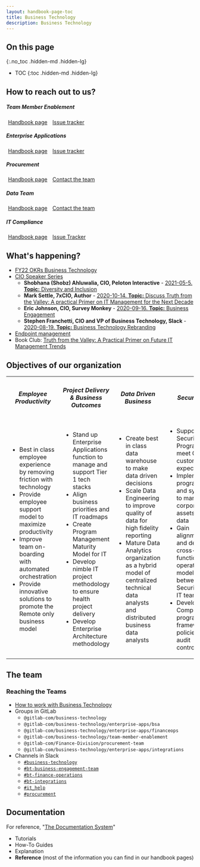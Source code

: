 ```yaml
---
layout: handbook-page-toc
title: Business Technology
description: Business Technology
---
```


<link rel="stylesheet" type="text/css" href="/stylesheets/biztech.css" />

## On this page
{:.no_toc .hidden-md .hidden-lg}

- TOC
{:toc .hidden-md .hidden-lg}

## <i id="biz-tech-icons" class="far fa-paper-plane"></i>How to reach out to us?

<div class="flex-row" markdown="0">
  <div>
    <h5>Team Member Enablement</h5>
    <a href="/handbook/business-technology/team-member-enablement/" class="btn btn-purple" style="width:170px;margin:5px;">Handbook page</a>
    <a href="https://gitlab.com/gitlab-com/business-technology/team-member-enablement/issue-tracker/-/issues/new" class="btn btn-purple" style="width:170px;margin:5px;">Issue tracker</a>
  </div>
  <div>
    <h5>Enterprise Applications</h5>
    <a href="/handbook/business-technology/enterprise-applications/" class="btn btn-purple" style="width:170px;margin:5px;">Handbook page</a>
    <a href="https://gitlab.com/gitlab-com/business-technology/Business-Technology/-/issues/new" class="btn btn-purple" style="width:170px;margin:5px;">Issue tracker</a>
  </div>
</div>

<div class="flex-row" markdown="0">
  <div>
    <h5>Procurement</h5>
    <a href="/handbook/finance/procurement/" class="btn btn-purple" style="width:170px;margin:5px;">Handbook page</a>
    <a href="/handbook/finance/procurement/#-contacting-procurement" class="btn btn-purple" style="width:170px;margin:5px;">Contact the team</a>
  </div>
  <div>
    <h5>Data Team</h5>
    <a href="/handbook/business-technology/data-team" class="btn btn-purple" style="width:170px;margin:5px;">Handbook page</a>
    <a href="/handbook/business-technology/data-team/#contact-us" class="btn btn-purple" style="width:170px;margin:5px;">Contact the team</a>
  </div>
</div>

<div class="flex-row" markdown="0">
  <div>
    <h5>IT Compliance</h5>
    <a href="/handbook/business-technology/it-compliance/" class="btn btn-purple" style="width:170px;margin:5px;">Handbook page</a>
    <a href="https://gitlab.com/gitlab-com/business-technology/it-compliance/it-compliance-issue-tracker/-/issues/new" class="btn btn-purple" style="width:170px;margin:5px;">Issue Tracker</a>
  </div>
  <div style="width:50%;margin:5px;">
  </div>
</div>

## <i id="biz-tech-icons" class="far fa-newspaper"></i>What's happening?

- [FY22 OKRs Business Technology](https://gitlab.com/gitlab-com/business-technology/okrs/-/blob/master/README.md)
- [CIO Speaker Series](https://www.youtube.com/watch?v=dHtIR7Oya6o&list=PL05JrBw4t0Kom2dWuFd-KoVnZqUTmlZQJ)
    - **Shobhana (Shobz) Ahluwalia, CIO, Peloton Interactive** - [2021-05-5. **Topic:** Diversity and Inclusion](https://www.youtube.com/watch?v=frHW0fNbm5c&list=PL05JrBw4t0Kom2dWuFd-KoVnZqUTmlZQJ&index=6)
    - **Mark Settle, 7xCIO, Author** - [2020-10-14. **Topic:** Discuss Truth from the Valley: A practical Primer on IT Management for the Next Decade](https://www.youtube.com/watch?v=MLAboHCE434)
    - **Eric Johnson, CIO, Survey Monkey** - [2020-09-16. **Topic:** Business Engagement](https://www.youtube.com/watch?v=dHtIR7Oya6o)
    - **Stephen Franchetti, CIO and VP of Business Technology, Slack** - [2020-08-19. **Topic:** Business Technology Rebranding](https://youtu.be/j9vjNMVuL9c)
- [Endpoint management](https://gitlab.com/gitlab-com/www-gitlab-com/-/merge_requests/48867)
- Book Club: [Truth from the Valley: A Practical Primer on Future IT Management Trends](https://gitlab.com/gitlab-com/book-clubs/-/issues/12)

## <i id="biz-tech-icons" class="fas fa-tasks"></i>Objectives of our organization

<table id="objectives-table-bizops">
  <tr>
    <th>
        <i class="fas fa-users-cog i-bt"></i>
        <h5>Employee Productivity</h5>
    </th>
    <th>
        <i class="fas fa-user-clock i-bt"></i>
        <h5>Project Delivery & Business Outcomes</h5>
    </th>
    <th>
        <i class="fas fa-chart-line i-bt"></i>
        <h5>Data Driven Business </h5>
    </th>
    <th>
        <i class="fas fa-shield-alt i-bt"></i>
        <h5>Security</h5>
    </th>
  </tr>
  <tr>
      <td>
        <ul>
            <li>Best in class employee experience by removing friction with technology</li>
            <li>Provide employee support model to maximize productivity</li>
            <li>Improve team on-boarding with automated orchestration</li>
            <li>Provide innovative solutions to promote the Remote only business model</li>
        </ul>
      </td>
      <td>
        <ul>
            <li>Stand up Enterprise Applications function to manage and support Tier 1 tech stacks</li>
            <li>Align business priorities and IT roadmaps</li>
            <li>Create Program Management Maturity Model for IT</li>
            <li>Develop nimble IT project methodology to ensure health project delivery</li>
            <li>Develop Enterprise Architecture methodology</li>
        </ul>
      </td>
      <td>
        <ul>
            <li>Create best in class data warehouse to make data driven decisions</li>
            <li>Scale Data Engineering to improve quality of data for high fidelity reporting</li>
            <li>Mature Data Analytics organization as a hybrid model of centralized technical data analysts and distributed business data analysts</li>
        </ul>
      </td>
      <td>
        <ul>
            <li>Support Security Program to meet GitLab customer expectations</li>
            <li>Implement programs and systems to manage corporate assets and data</li>
            <li>Gain alignment and develop cross-functional operating model between Security and IT teams</li>
            <li>Develop IT Compliance program, framework, policies and audit controls</li>
        </ul>
      </td>
  </tr>
</table>

## <i id="biz-tech-icons" class="fas fa-users"></i>The team

### Reaching the Teams

- [How to work with Business Technology](/handbook/business-technology/how-we-work/)
- Groups in GitLab
    - `@gitlab-com/business-technology`
    - `@gitlab-com/business-technology/enterprise-apps/bsa`
    - `@gitlab-com/business-technology/enterprise-apps/financeops`
    - `@gitlab-com/business-technology/team-member-enablement`
    - `@gitlab-com/Finance-Division/procurement-team`
    - `@gitlab-com/business-technology/enterprise-apps/integrations`
- Channels in Slack
    - [`#business-technology`](https://gitlab.slack.com/archives/C01BLS12V37)
    - [`#bt-business-engagement-team`](https://gitlab.slack.com/archives/CKEFG8CBV)
    - [`#bt-finance-operations`](https://gitlab.slack.com/archives/CSTMYD5E1)
    - [`#bt-integrations`](https://gitlab.slack.com/archives/C015U7R5XJ8)
    - [`#it_help`](https://gitlab.slack.com/archives/CK4EQH50E)
    - [`#procurement`](https://gitlab.slack.com/archives/CPTMP6ZCK)

## Documentation

For reference, "[The Documentation System](https://documentation.divio.com/)"

- Tutorials
- How-To Guides
- Explanation
- **Reference** (most of the information you can find in our handbook pages)